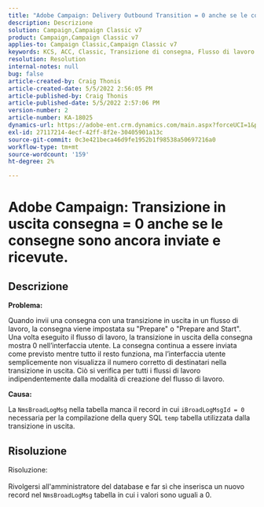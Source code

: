 ```yaml
---
title: "Adobe Campaign: Delivery Outbound Transition = 0 anche se le consegne sono ancora inviate e ricevute."
description: Descrizione
solution: Campaign,Campaign Classic v7
product: Campaign,Campaign Classic v7
applies-to: Campaign Classic,Campaign Classic v7
keywords: KCS, ACC, Classic, Transizione di consegna, Flusso di lavoro
resolution: Resolution
internal-notes: null
bug: false
article-created-by: Craig Thonis
article-created-date: 5/5/2022 2:56:05 PM
article-published-by: Craig Thonis
article-published-date: 5/5/2022 2:57:06 PM
version-number: 2
article-number: KA-18025
dynamics-url: https://adobe-ent.crm.dynamics.com/main.aspx?forceUCI=1&pagetype=entityrecord&etn=knowledgearticle&id=9f658e78-83cc-ec11-a7b5-6045bd00d995
exl-id: 27117214-4ecf-42ff-8f2e-30405901a13c
source-git-commit: 0c3e421beca46d9fe1952b1f98538a50697216a0
workflow-type: tm+mt
source-wordcount: '159'
ht-degree: 2%

---
```


# Adobe Campaign: Transizione in uscita consegna = 0 anche se le consegne sono ancora inviate e ricevute.

## Descrizione


<b>Problema:</b>

Quando invii una consegna con una transizione in uscita in un flusso di lavoro, la consegna viene impostata su &quot;Prepare&quot; o &quot;Prepare and Start&quot;. Una volta eseguito il flusso di lavoro, la transizione in uscita della consegna mostra 0 nell’interfaccia utente. La consegna continua a essere inviata come previsto mentre tutto il resto funziona, ma l’interfaccia utente semplicemente non visualizza il numero corretto di destinatari nella transizione in uscita. Ciò si verifica per tutti i flussi di lavoro indipendentemente dalla modalità di creazione del flusso di lavoro.



<b>Causa:</b>

La `NmsBroadLogMsg` nella tabella manca il record in cui `iBroadLogMsgId = 0` necessaria per la compilazione della query SQL `temp` tabella utilizzata dalla transizione in uscita.


## Risoluzione

Risoluzione:<br><br>
Rivolgersi all&#39;amministratore del database e far sì che inserisca un nuovo record nel `NmsBroadLogMsg` tabella in cui i valori sono uguali a 0.
